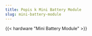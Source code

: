 ```yaml
---
title: Popis k Mini Battery Module
slug: mini-battery-module
---
```


{{< hardware "Mini Battery Module" >}}
